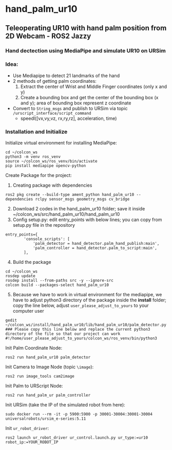 # hand_palm_ur10
## Teleoperating UR10 with hand palm position from 2D Webcam - ROS2 Jazzy
### Hand dectection using MediaPipe and simulate UR10 on URSim
### Idea:
- Use Mediapipe to detect 21 landmarks of the hand
- 2 methods of getting palm coordinates:
  1. Extract the center of Wrist and Middle Finger coordinates (only x and y)
  2. Create a bounding box and get the center of the bounding box (x and y); area of bounding box represent z coordinate
- Convert to `String_msgs` and publish to URSim via topic `/urscript_interface/script_command`
  - speedl([vx,vy,vz, rx,ry,rz], acceleration, time)
### Installation and Initialize
Initialize virtual environment for installing MediaPipe:
```
cd ~/colcon_ws
python3 -m venv ros_venv
source ~/colcon_ws/ros_venv/bin/activate
pip install mediapipe opencv-python
```
Create Package for the project:
1. Creating package with dependencies
```
ros2 pkg create --build-type ament_python hand_palm_ur10 --dependencies rclpy sensor_msgs geometry_msgs cv_bridge
```
2. Download 2 codes in the hand_palm_ur10 folder; save it inside ~/colcon_ws/src/hand_palm_ur10/hand_palm_ur10 
3. Config setup.py: edit entry_points with below lines; you can copy from setup.py file in the repository
```
entry_points={
        'console_scripts': [
            'palm_detector = hand_detector.palm_hand_publish:main',
            'palm_controller = hand_detector.palm_to_script:main', 
        ],
```
4. Build the package
```
cd ~/colcon_ws
rosdep update
rosdep install --from-paths src -y --ignore-src
colcon build --packages-select hand_palm_ur10
```
5. Because we have to work in virtual environment for the mediapipe, we have to adjust python3 directory of the package inside the **install** folder; copy the line below, adjust `user_please_adjust_to_yours` to your computer user
```
gedit ~/colcon_ws/install/hand_palm_ur10/lib/hand_palm_ur10/palm_detector.py
### Please copy this line below and replace the current python3 directory of the file so that our project can work
#!/home/user_please_adjust_to_yours/colcon_ws/ros_venv/bin/python3
```
Init Palm Coordinate Node:
```
ros2 run hand_palm_ur10 palm_detector
```
Init Camera to Image Node (topic `\image`):
```
ros2 run image_tools cam2image
```
Init Palm to URScript Node:
```
ros2 run hand_palm_ur palm_controller
```
Init URSim (take the IP of the simulated robot from here):
```
sudo docker run --rm -it -p 5900:5900 -p 30001-30004:30001-30004 universalrobots/ursim_e-series:5.11
```
Init `ur_robot_driver`:
```
ros2 launch ur_robot_driver ur_control.launch.py ur_type:=ur10 robot_ip:=YOUR_ROBOT_IP
```

